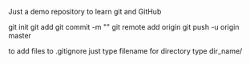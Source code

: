 Just a demo repository to learn git and GitHub

git init
git add
git commit -m "<message>"
git remote add origin <ssh repository>
git push -u origin master


to add files to .gitignore just type filename
for directory type dir_name/
